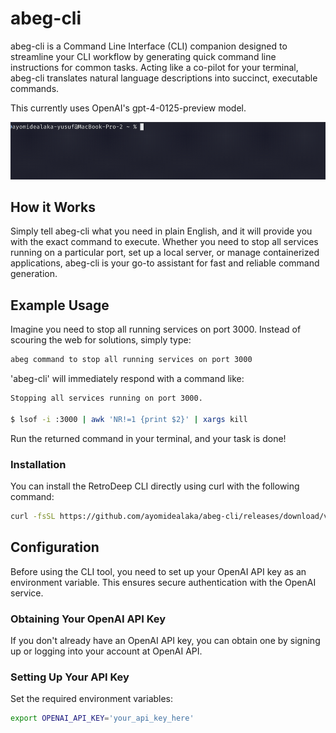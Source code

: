 # abeg-cli

abeg-cli is a Command Line Interface (CLI) companion designed to streamline your CLI workflow by generating quick command line instructions for common tasks. Acting like a co-pilot for your terminal, abeg-cli translates natural language descriptions into succinct, executable commands.

This currently uses OpenAI's gpt-4-0125-preview model.

<p align="center"><img src="/gif/demo.gif?raw=true"/></p>

## How it Works

Simply tell abeg-cli what you need in plain English, and it will provide you with the exact command to execute. Whether you need to stop all services running on a particular port, set up a local server, or manage containerized applications, abeg-cli is your go-to assistant for fast and reliable command generation.

## Example Usage

Imagine you need to stop all running services on port 3000. Instead of scouring the web for solutions, simply type:

```bash
abeg command to stop all running services on port 3000
```

'abeg-cli' will immediately respond with a command like:

```bash
Stopping all services running on port 3000.

$ lsof -i :3000 | awk 'NR!=1 {print $2}' | xargs kill
```

Run the returned command in your terminal, and your task is done!

### Installation

You can install the RetroDeep CLI directly using curl with the following command:

```bash
curl -fsSL https://github.com/ayomidealaka/abeg-cli/releases/download/v0.0.1/install.sh | bash
```

## Configuration

Before using the CLI tool, you need to set up your OpenAI API key as an environment variable. This ensures secure authentication with the OpenAI service.

### Obtaining Your OpenAI API Key

If you don't already have an OpenAI API key, you can obtain one by signing up or logging into your account at OpenAI API.

### Setting Up Your API Key

Set the required environment variables:

```bash
export OPENAI_API_KEY='your_api_key_here'
```
